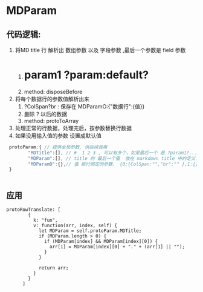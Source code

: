 # MDParam

## 代码逻辑:
1. 将MD title 行 解析出 数组参数 以及 字段参数 ,最后一个参数是 field 参数 
    1. #   param1   ?param:default? 
    2. method: disposeBefore
2. 将每个数据行的参数值解析出来
    1. ?ColSpan?br    : 保存在  MDParamO:{"数据行":{值}}
    2. 删除 ? 以后的数据
    3. method: protoToArray 
3. 处理正常的行数据，处理完后，按参数替换行数据
4. 如果没用输入值的参数 设置成默认值



``` js
 protoParam:{ // 提供全局参数, 供后续调用
        "MDTitle":[], // #  1 2 3 , 可以有多个，如果最后一个 是 ?param1?... 方式 那么 可以理解为全局的，建议用在第一个
        "MDParam":[], // title 的 最后一个值  放在 markdown title 中的定义，目前支持用(?param1) 模式 取值是 ?  ?ColSpan?br  
        "MDParamO":{},// 值 按行绑定的参数， {0:{ColSpan:"","br":"" },1:{} }
 }



```

## 应用
 <!-- 将 数组行 前添加MD 参数  -->
    protoRowTranslate: [
            {
              k: "fun",
              v: function(arr, index, self) {
                let MDParam = self.protoParam.MDTitle;
                if (MDParam.length > 0) {
                  if (MDParam[index] && MDParam[index][0]) {
                    arr[1] = MDParam[index][0] + "." + (arr[1] || "");
                  }
                }

                return arr;
              }
            }
          ]